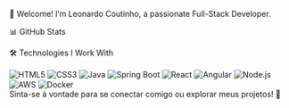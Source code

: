 👋 Welcome!
I’m Leonardo Coutinho, a passionate Full-Stack Developer.



📊 GitHub Stats


🛠️ Technologies I Work With
<div style="display: inline-block;"> <img align="center" alt="HTML5" src="https://img.shields.io/badge/HTML5-E34F26?style=for-the-badge&logo=html5&logoColor=white" /> <img align="center" alt="CSS3" src="https://img.shields.io/badge/CSS3-1572B6?style=for-the-badge&logo=css3&logoColor=white" /> <img align="center" alt="Java" src="https://img.shields.io/badge/Java-ED8B00?style=for-the-badge&logo=openjdk&logoColor=white" /> <img align="center" alt="Spring Boot" src="https://img.shields.io/badge/Spring_Boot-6DB33F?style=for-the-badge&logo=spring&logoColor=white" /> <img align="center" alt="React" src="https://img.shields.io/badge/React-20232A?style=for-the-badge&logo=react&logoColor=61DAFB" /> <img align="center" alt="Angular" src="https://img.shields.io/badge/Angular-DD0031?style=for-the-badge&logo=angular&logoColor=white" /> <img align="center" alt="Node.js" src="https://img.shields.io/badge/Node.js-339933?style=for-the-badge&logo=node.js&logoColor=white" /> <img align="center" alt="AWS" src="https://img.shields.io/badge/AWS-232F3E?style=for-the-badge&logo=amazon-aws&logoColor=white" /> <img align="center" alt="Docker" src="https://img.shields.io/badge/Docker-2496ED?style=for-the-badge&logo=docker&logoColor=white" /> </div>
Sinta-se à vontade para se conectar comigo ou explorar meus projetos! 🚀
